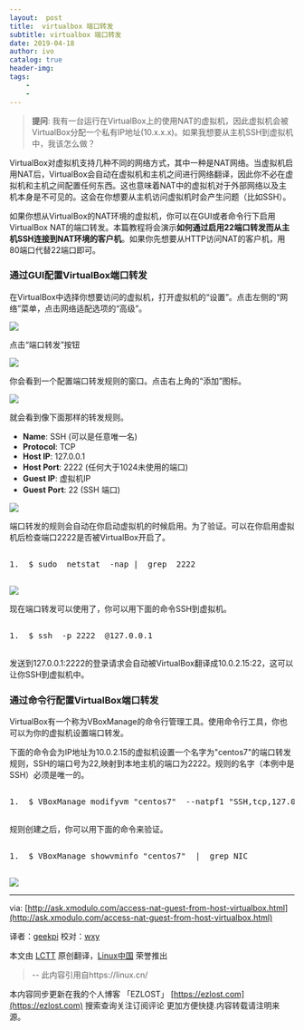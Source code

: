 ```yaml
---
layout:  post
title:  virtualbox 端口转发
subtitle: virtualbox 端口转发 
date: 2019-04-18
author: ivo
catalog: true
header-img:
tags:
    - 
    - 
---
```

> **提问**: 我有一台运行在VirtualBox上的使用NAT的虚拟机，因此虚拟机会被VirtualBox分配一个私有IP地址(10.x.x.x)。如果我想要从主机SSH到虚拟机中，我该怎么做？

VirtualBox对虚拟机支持几种不同的网络方式，其中一种是NAT网络。当虚拟机启用NAT后，VirtualBox会自动在虚拟机和主机之间进行网络翻译，因此你不必在虚拟机和主机之间配置任何东西。这也意味着NAT中的虚拟机对于外部网络以及主机本身是不可见的。这会在你想要从主机访问虚拟机时会产生问题（比如SSH）。

如果你想从VirtualBox的NAT环境的虚拟机，你可以在GUI或者命令行下启用VirtualBox NAT的端口转发。本篇教程将会演示**如何通过启用22端口转发而从主机SSH连接到NAT环境的客户机**。如果你先想要从HTTP访问NAT的客户机，用80端口代替22端口即可。

### 通过GUI配置VirtualBox端口转发

在VirtualBox中选择你想要访问的虚拟机，打开虚拟机的“设置”。点击左侧的“网络”菜单，点击网络适配选项的“高级”。

![](https://img.linux.net.cn/data/attachment/album/201412/02/114444syq7h72lch7vyk2d.jpg)

点击“端口转发”按钮

![](https://img.linux.net.cn/data/attachment/album/201412/02/114447cr9kzmjkje99pk3k.jpg)

你会看到一个配置端口转发规则的窗口。点击右上角的“添加”图标。

![](https://img.linux.net.cn/data/attachment/album/201412/02/114449m9y5lc999clc9lcc.jpg)

就会看到像下面那样的转发规则。

*   **Name**: SSH (可以是任意唯一名)
*   **Protocol**: TCP
*   **Host IP**: 127.0.0.1
*   **Host Port**: 2222 (任何大于1024未使用的端口)
*   **Guest IP**: 虚拟机IP
*   **Guest Port**: 22 (SSH 端口)

![](https://img.linux.net.cn/data/attachment/album/201412/02/114451csbxtu0xlbttvlv8.png)

端口转发的规则会自动在你启动虚拟机的时候启用。为了验证。可以在你启用虚拟机后检查端口2222是否被VirtualBox开启了。

<pre class="prettyprint linenums prettyprinted" style="">

1.  $ sudo  netstat  -nap |  grep  2222  

</pre>

![](https://img.linux.net.cn/data/attachment/album/201412/02/114453q8n48oiig3ivrizo.jpg)

现在端口转发可以使用了，你可以用下面的命令SSH到虚拟机。

<pre class="prettyprint linenums prettyprinted" style="">

1.  $ ssh  -p 2222  <login>@127.0.0.1  

</pre>

发送到127.0.0.1:2222的登录请求会自动被VirtualBox翻译成10.0.2.15:22，这可以让你SSH到虚拟机中。

### 通过命令行配置VirtualBox端口转发

VirtualBox有一个称为VBoxManage的命令行管理工具。使用命令行工具，你也可以为你的虚拟机设置端口转发。

下面的命令会为IP地址为10.0.2.15的虚拟机设置一个名字为"centos7"的端口转发规则，SSH的端口号为22,映射到本地主机的端口为2222。规则的名字（本例中是SSH）必须是唯一的。

<pre class="prettyprint linenums prettyprinted" style="">

1.  $ VBoxManage modifyvm "centos7"  --natpf1 "SSH,tcp,127.0.0.1,2222,10.0.2.15,22"  

</pre>

规则创建之后，你可以用下面的命令来验证。

<pre class="prettyprint linenums prettyprinted" style="">

1.  $ VBoxManage showvminfo "centos7"  |  grep NIC 

</pre>

![](https://img.linux.net.cn/data/attachment/album/201412/02/114455b8378d2hdhudaavd.jpg)

* * *

via: [http://ask.xmodulo.com/access-nat-guest-from-host-virtualbox.html](http://ask.xmodulo.com/access-nat-guest-from-host-virtualbox.html)

译者：[geekpi](https://github.com/geekpi) 校对：[wxy](https://github.com/wxy)

本文由 [LCTT](https://github.com/LCTT/TranslateProject) 原创翻译，[Linux中国](http://linux.cn/) 荣誉推出
>
> --  此内容引用自https://linux.cn/


本内容同步更新在我的个人博客 「EZLOST」 [https://ezlost.com](https://ezlost.com)  搜索查询关注订阅评论 更加方便快捷.内容转载请注明来源。

